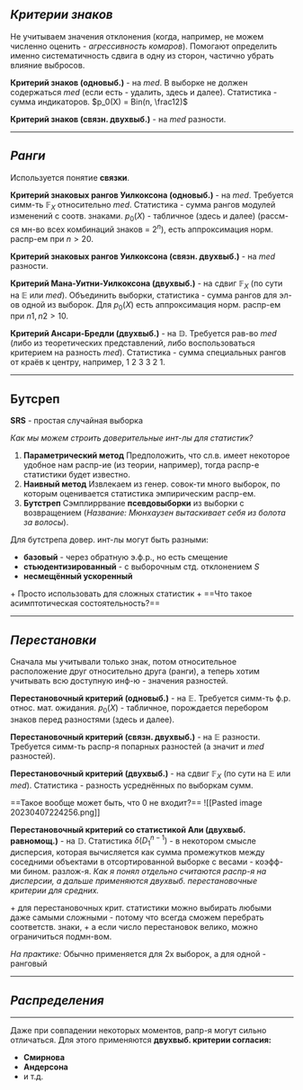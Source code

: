 ## *Критерии знаков*

Не учитываем значения отклонения (когда, например, не можем численно оценить - *агрессивность комаров*). Помогают определить именно систематичность сдвига в одну из сторон, частично убрать влияние выбросов.

**Критерий знаков (одновыб.)** - на $med$.
В выборке не должен содержаться $med$ (если есть - удалить, здесь и далее). Статистика - сумма индикаторов. $p_0(X) = Bin(n, \frac12)$

**Критерий знаков (связн. двухвыб.)** - на $med$ разности.

---

## *Ранги*

Используется понятие **связки**.

**Критерий знаковых рангов Уилкоксона (одновыб.)** - на $med$.
Требуется симм-ть $\mathbb{F}_X$ относительно $med$. Статистика - сумма рангов модулей изменений с соотв. знаками.  $p_0(X)$ - табличное (здесь и далее) (рассм-ся мн-во всех комбинаций знаков = $2^n$), есть аппроксимация норм. распр-ем при $n>20$.

**Критерий знаковых рангов Уилкоксона (связн. двухвыб.)** - на $med$ разности.

**Критерий Мана-Уитни-Уилкоксона (двухвыб.)** - на сдвиг $\mathbb{F}_X$ (по сути на $\mathbb{E}$ или $med$).
Объединить выборки, статистика - сумма рангов для эл-ов одной из выборок. Для $p_0(X)$ есть аппроксимация норм. распр-ем при $n1, n2>10$.

**Критерий Ансари-Бредли (двухвыб.)** - на $\mathbb{D}$.
Требуется рав-во $med$ (либо из теоретических представлений, либо воспользоваться критерием на разность $med$). Статистика - сумма специальных рангов от краёв к центру, например, $1 \ 2 \ 3 \ 3 \ 2 \ 1$.

---

## Бутсреп

**SRS** - простая случайная выборка

*Как мы можем строить доверительные инт-лы для статистик?*
1. **Параметрический метод**
    Предположить, что сл.в. имеет некоторое удобное нам распр-ие (из теории, например), тогда распр-е статистики будет известно.
2. **Наивный метод**
    Извлекаем из генер. совок-ти много выборок, по которым оценивается статистика эмпирическим распр-ем.
3. **Бутстреп**
    Сэмплиррвание **псевдовыборки** из выборки с возвращением (*Название: Мюнхаузен вытаскивает себя из болота за волосы*).

Для бутстрепа довер. инт-лы могут быть разными:
* **базовый** - через обратную э.ф.р., но есть смещение
* **стьюдентизированный** - с выборочным стд. отклонением $S$
* **несмещённый ускоренный**

\+ Просто использовать для сложных статистик
\+ ==Что такое асимптотическая состоятельность?==

---

## *Перестановки*

Сначала мы учитывали только знак, потом относительное расположение друг относительно друга (ранги), а теперь хотим учитывать всю доступную инф-ю - значения разностей.

**Перестановочный критерий (одновыб.)** - на $\mathbb{E}$.
Требуется симм-ть ф.р. относ. мат. ожидания. $p_0(X)$ - табличное, порождается перебором знаков перед разностями (здесь и далее).

**Перестановочный критерий (связн. двухвыб.)** - на $\mathbb{E}$ разности.
Требуется симм-ть распр-я попарных разностей (а значит и $med$ разностей).

**Перестановочный критерий (двухвыб.)** - на сдвиг $\mathbb{F}_X$ (по сути на $\mathbb{E}$ или $med$).
Статистика - разность усреднённых по выборкам сумм.

==Такое вообще может быть, что 0 не входит?==
![[Pasted image 20230407224256.png]]

**Перестановочный критерий со статистикой Али (двухвыб. равномощ.)** - на $\mathbb{D}$. Статистика $\delta(D_1^{n-1})$ - в некотором смысле дисперсия, которая вычисляется как сумма промежутков между соседними объектами в отсортированной выборке с весами - коэфф-ми бином. разлож-я. 
*Как я понял отдельно считаются распр-я на дисперсии, а дальше применяются двухвыб. перестановочные критерии для средних.*

\+ для перестановочных крит. статистики можно выбирать любыми даже самыми сложными - потому что всегда сможем перебрать соответств. знаки, 
\+ а если число перестановок велико, можно ограничиться подмн-вом.

*На практике:*
Обычно применяется для 2х выборок, а для одной - ранговый

---
## *Распределения*

---
Даже при совпадении некоторых моментов, рапр-я могут сильно отличаться. Для этого применяются **двухвыб. критерии согласия:**
* **Смирнова**
* **Андерсона**
* и т.д.